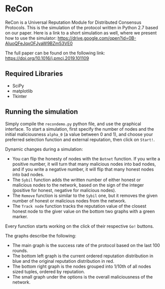 # ReCon

ReCon is a Universal Reputation Module for Distributed Consensus Protocols. This is the simulation of the protocol written in Python 2.7 based on our paper. Here is a link to a short simulation as well, where we present how to use the simulator:
https://drive.google.com/open?id=0B-AIuoQFeJqxOFJyaW9BZm53VE0

The full paper can be found on the following link: 
https://doi.org/10.1016/j.pmcj.2019.101109

## Required Libraries

- SciPy
- matplotlib
- Tkinter

## Running the simulation

Simply compile the `recondemo.py` python file, and use the graphical interface.
To start a simulation, first specify the number of nodes and the initial maliciousness `alpha_0` (a value between 0 and 1), and choose your preferred selection function and external reputation, then click on `Start!`.

Dynamic changes during a simulation:
- You can flip the honesty of nodes with the `Botnet` function. If you write a positive number, it will turn that many malicious nodes into bad nodes, and if you write a negative number, it will flip that many honest nodes into bad nodes.
- The `Sybil` function adds the written number of either honest or malicious nodes to the network, based on the sign of the integer (positive for honest, negative for malicious nodes).
- The `Remove` function is similar to the `Sybil` one, but it removes the given number of honest or malicious nodes from the network.
- The `Track node` function tracks the reputation value of the closest honest node to the giver value on the bottom two graphs with a green marker.

Every function starts working on the click of their respective `Go!` buttons.

The graphs describe the following:
- The main graph is the success rate of the protocol based on the last 100 rounds.
- The bottom left graph is the current ordered reputation distribution in blue and the original reputation distribution in red.
- The bottom right graph is the nodes grouped into 1/10th of all nodes sized tuples, ordered by reputation.
- The small graph under the options is the overall maliciousness of the network.
